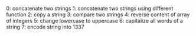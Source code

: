 0: concatenate two strings
1: concatenate two strings using different function
2: copy a string
3: compare two strings
4: reverse content of array of integers
5: change lowercase to uppercase
6: capitalize all words of a string
7: encode string into 1337
